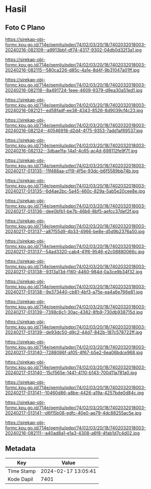 # Hasil

## Foto C Plano

https://sirekap-obj-formc.kpu.go.id/714e/pemilu/pdpr/74/02/03/20/18/7402032018003-20240216-082109--a9913bbf-df74-4317-9302-04db0d32f3a1.jpg

https://sirekap-obj-formc.kpu.go.id/714e/pemilu/pdpr/74/02/03/20/18/7402032018003-20240216-082115--580ca226-d85c-4a1e-8d4f-9b31047a01ff.jpg

https://sirekap-obj-formc.kpu.go.id/714e/pemilu/pdpr/74/02/03/20/18/7402032018003-20240216-082118--8a491724-1eee-4609-9379-d9ea30a51ed1.jpg

https://sirekap-obj-formc.kpu.go.id/714e/pemilu/pdpr/74/02/03/20/18/7402032018003-20240216-082121--ed58fadf-ee38-4343-8526-8d9039cf4c23.jpg

https://sirekap-obj-formc.kpu.go.id/714e/pemilu/pdpr/74/02/03/20/18/7402032018003-20240216-082124--40546918-d2d4-4f75-9353-7add1af69537.jpg

https://sirekap-obj-formc.kpu.go.id/714e/pemilu/pdpr/74/02/03/20/18/7402032018003-20240216-082132--3dbae1fa-14a1-4c65-ac4d-698112fe9f7f.jpg

https://sirekap-obj-formc.kpu.go.id/714e/pemilu/pdpr/74/02/03/20/18/7402032018003-20240217-013135--11f488aa-cf19-4f5e-93dc-b6f5589bb74b.jpg

https://sirekap-obj-formc.kpu.go.id/714e/pemilu/pdpr/74/02/03/20/18/7402032018003-20240217-013135--6d4ae2bc-5a45-460c-829a-5ab5e20cee8e.jpg

https://sirekap-obj-formc.kpu.go.id/714e/pemilu/pdpr/74/02/03/20/18/7402032018003-20240217-013136--dee0bfb1-be7b-46b6-8bf5-aefcc37def2f.jpg

https://sirekap-obj-formc.kpu.go.id/714e/pemilu/pdpr/74/02/03/20/18/7402032018003-20240217-013137--a87f55d9-4b33-4966-be8e-d5d9b2376a50.jpg

https://sirekap-obj-formc.kpu.go.id/714e/pemilu/pdpr/74/02/03/20/18/7402032018003-20240217-013137--54ad3320-cab4-41f6-9546-e2c08880066c.jpg

https://sirekap-obj-formc.kpu.go.id/714e/pemilu/pdpr/74/02/03/20/18/7402032018003-20240217-013138--9313a13d-f160-4460-984d-0a3ce9b34f32.jpg

https://sirekap-obj-formc.kpu.go.id/714e/pemilu/pdpr/74/02/03/20/18/7402032018003-20240217-013138--9e373440-cb81-4bf3-a75e-ea4a6e766e81.jpg

https://sirekap-obj-formc.kpu.go.id/714e/pemilu/pdpr/74/02/03/20/18/7402032018003-20240217-013139--7398c6c1-30ac-4382-8fb9-730db938715d.jpg

https://sirekap-obj-formc.kpu.go.id/714e/pemilu/pdpr/74/02/03/20/18/7402032018003-20240217-013139--de93dc50-d9c2-44d7-842b-187c578722ff.jpg

https://sirekap-obj-formc.kpu.go.id/714e/pemilu/pdpr/74/02/03/20/18/7402032018003-20240217-013140--7288086f-a105-4f67-b5e2-6ea06bdce968.jpg

https://sirekap-obj-formc.kpu.go.id/714e/pemilu/pdpr/74/02/03/20/18/7402032018003-20240217-013140--15cf565e-1441-4110-b143-700d11a781a0.jpg

https://sirekap-obj-formc.kpu.go.id/714e/pemilu/pdpr/74/02/03/20/18/7402032018003-20240217-013141--10460d86-a8be-4426-a19a-4257bde0d84c.jpg

https://sirekap-obj-formc.kpu.go.id/714e/pemilu/pdpr/74/02/03/20/18/7402032018003-20240217-013141--d6f15b08-edfc-40e0-ae79-4dc88255ac5e.jpg

https://sirekap-obj-formc.kpu.go.id/714e/pemilu/pdpr/74/02/03/20/18/7402032018003-20240216-082111--a40ad8a1-e1a3-4308-a6f8-4fab1d7c4d02.jpg


## Metadata

| Key        | Value               |
| ---------- | ------------------- |
| Time Stamp | 2024-02-17 13:05:41 |
| Kode Dapil | 7401                |



